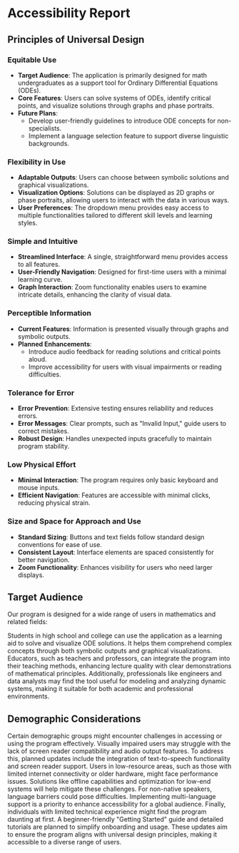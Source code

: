 # Accessibility Report

## Principles of Universal Design

### Equitable Use
- **Target Audience**: The application is primarily designed for math undergraduates as a support tool for Ordinary Differential Equations (ODEs).
- **Core Features**: Users can solve systems of ODEs, identify critical points, and visualize solutions through graphs and phase portraits.
- **Future Plans**:
    - Develop user-friendly guidelines to introduce ODE concepts for non-specialists.
    - Implement a language selection feature to support diverse linguistic backgrounds.

### Flexibility in Use
- **Adaptable Outputs**: Users can choose between symbolic solutions and graphical visualizations.
- **Visualization Options**: Solutions can be displayed as 2D graphs or phase portraits, allowing users to interact with the data in various ways.
- **User Preferences**: The dropdown menu provides easy access to multiple functionalities tailored to different skill levels and learning styles.

### Simple and Intuitive
- **Streamlined Interface**: A single, straightforward menu provides access to all features.
- **User-Friendly Navigation**: Designed for first-time users with a minimal learning curve.
- **Graph Interaction**: Zoom functionality enables users to examine intricate details, enhancing the clarity of visual data.

### Perceptible Information
- **Current Features**: Information is presented visually through graphs and symbolic outputs.
- **Planned Enhancements**:
    - Introduce audio feedback for reading solutions and critical points aloud.
    - Improve accessibility for users with visual impairments or reading difficulties.

### Tolerance for Error
- **Error Prevention**: Extensive testing ensures reliability and reduces errors.
- **Error Messages**: Clear prompts, such as "Invalid Input," guide users to correct mistakes.
- **Robust Design**: Handles unexpected inputs gracefully to maintain program stability.

### Low Physical Effort
- **Minimal Interaction**: The program requires only basic keyboard and mouse inputs.
- **Efficient Navigation**: Features are accessible with minimal clicks, reducing physical strain.

### Size and Space for Approach and Use
- **Standard Sizing**: Buttons and text fields follow standard design conventions for ease of use.
- **Consistent Layout**: Interface elements are spaced consistently for better navigation.
- **Zoom Functionality**: Enhances visibility for users who need larger displays.

## Target Audience
Our program is designed for a wide range of users in mathematics and related fields:

Students in high school and college can use the application as a learning aid to solve and visualize ODE solutions. It helps them comprehend complex concepts through both symbolic outputs and graphical visualizations. Educators, such as teachers and professors, can integrate the program into their teaching methods, enhancing lecture quality with clear demonstrations of mathematical principles. Additionally, professionals like engineers and data analysts may find the tool useful for modeling and analyzing dynamic systems, making it suitable for both academic and professional environments.

## Demographic Considerations
Certain demographic groups might encounter challenges in accessing or using the program effectively. Visually impaired users may struggle with the lack of screen reader compatibility and audio output features. To address this, planned updates include the integration of text-to-speech functionality and screen reader support. Users in low-resource areas, such as those with limited internet connectivity or older hardware, might face performance issues. Solutions like offline capabilities and optimization for low-end systems will help mitigate these challenges. For non-native speakers, language barriers could pose difficulties. Implementing multi-language support is a priority to enhance accessibility for a global audience. Finally, individuals with limited technical experience might find the program daunting at first. A beginner-friendly "Getting Started" guide and detailed tutorials are planned to simplify onboarding and usage. These updates aim to ensure the program aligns with universal design principles, making it accessible to a diverse range of users.